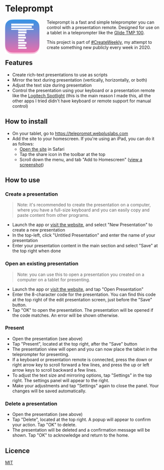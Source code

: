 # Teleprompt

<img src="./teleprompt.png" alt="Teleprompt icon" width="112" height="112" align="left" style="margin-right: 24px" />

Teleprompt is a fast and simple teleprompter you can control with a presentation remote. Designed for use on a tablet in a teleprompter like the [Glide TMP 100](https://glidegear.net/collections/teleprompters/products/glide-gear-tmp-100-ipad-smartphone-video-teleprompter).

This project is part of [#CreateWeekly](https://twitter.com/JosephusPaye/status/1214853295023411200), my attempt to create something new publicly every week in 2020.

## Features

- Create rich-text presentations to use as scripts
- Mirror the text during presentation (vertically, horizontally, or both)
- Adjust the text size during presentation
- Control the presentation using your keyboard or a presentation remote like the [Logitech Spotlight](https://www.logitech.com/en-au/product/spotlight-presentation-remote) (this is the main reason I made this, all the other apps I tried didn't have keyboard or remote support for manual control)

## How to install

- On your tablet, go to <https://teleprompt.webpluslabs.com>
- Add the site to your homescreen. If you're using an iPad, you can do it as follows:
  - [Open the site](https://teleprompt.webpluslabs.com) in Safari
  - Tap the share icon in the toolbar at the top
  - Scroll down the menu, and tab "Add to Homescreen" ([view a screenshot](./add-to-homescreen.jpg))

## How to use

### Create a presentation

> Note: it's recommended to create the presentation on a computer, where you have a full-size keyboard and you can easily copy and paste content from other programs.

- Launch the app or [visit the website](https://teleprompt.webpluslabs.com), and select "New Presentation" to create a new presentation
- In the top-left, click "Untitled Presentation" and enter the name of your presentation
- Enter your presentation content in the main section and select "Save" at the top right when done

### Open an existing presentation

> Note: you can use this to open a presentation you created on a computer on a tablet for presenting.

- Launch the app or [visit the website](https://teleprompt.webpluslabs.com), and tap "Open Presentation"
- Enter the 8-character code for the presentation. You can find this code at the top right of the edit presentation screen, just before the "Save" button.
- Tap "OK" to open the presentation. The presentation will be opened if the code matches. An error will be shown otherwise.

### Present

- Open the presentation (see above)
- Tap "Present", located at the top right, after the "Save" button
- The presentation view will open and you can now place the tablet in the teleprompter for presenting.
- If a keyboard or presentation remote is connected, press the down or right arrow key to scroll forward a few lines, and press the up or left arrow keys to scroll backward a few lines.
- To adjust the text size and mirroring options, tap "Settings" in the top right. The settings panel will appear to the right.
- Make your adjustments and tap "Settings" again to close the panel. Your changes will be saved automatically.

### Delete a presentation

- Open the presentation (see above)
- Tap "Delete", located at the top right. A popup will appear to confirm your action. Tap "OK" to delete.
- The presentation will be deleted and a confirmation message will be shown. Tap "OK" to acknowledge and return to the home.

## Licence

[MIT](LICENCE)
